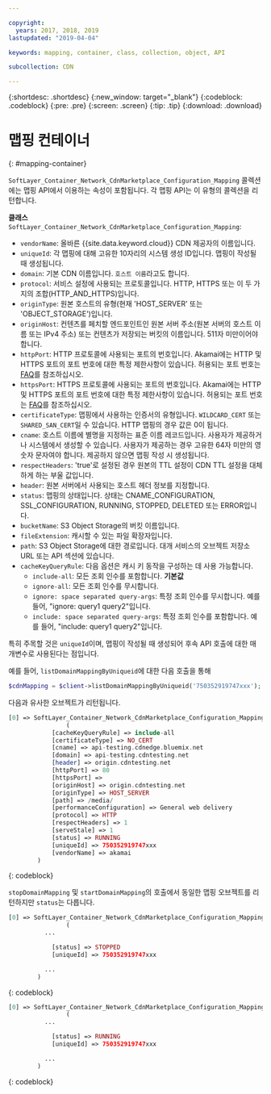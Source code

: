 ```yaml
---

copyright:
  years: 2017, 2018, 2019
lastupdated: "2019-04-04"

keywords: mapping, container, class, collection, object, API

subcollection: CDN

---
```


{:shortdesc: .shortdesc}
{:new_window: target="_blank"}
{:codeblock: .codeblock}
{:pre: .pre}
{:screen: .screen}
{:tip: .tip}
{:download: .download}  

# 맵핑 컨테이너
{: #mapping-container}

`SoftLayer_Container_Network_CdnMarketplace_Configuration_Mapping` 콜렉션에는 맵핑 API에서 이용하는 속성이 포함됩니다. 각 맵핑 API는 이 유형의 콜렉션을 리턴합니다.

**클래스** `SoftLayer_Container_Network_CdnMarketplace_Configuration_Mapping`:

* `vendorName`: 올바른 {{site.data.keyword.cloud}} CDN 제공자의 이름입니다.
* `uniqueId`: 각 맵핑에 대해 고유한 10자리의 시스템 생성 ID입니다. 맵핑이 작성될 때 생성됩니다.
* `domain`: 기본 CDN 이름입니다. `호스트 이름`라고도 합니다.
* `protocol`: 서비스 설정에 사용되는 프로토콜입니다. HTTP, HTTPS 또는 이 두 가지의 조합(HTTP_AND_HTTPS)입니다.
* `originType`: 원본 호스트의 유형(현재 'HOST_SERVER' 또는 'OBJECT_STORAGE')입니다.
* `originHost`: 컨텐츠를 페치할 엔드포인트인 원본 서버 주소(원본 서버의 호스트 이름 또는 IPv4 주소) 또는 컨텐츠가 저장되는 버킷의 이름입니다. 511자 미만이어야 합니다.
* `httpPort`: HTTP 프로토콜에 사용되는 포트의 번호입니다. Akamai에는 HTTP 및 HTTPS 포트의 포트 번호에 대한 특정 제한사항이 있습니다. 허용되는 포트 번호는 [FAQ](/docs/infrastructure/CDN?topic=CDN-faqs#are-there-any-restrictions-on-what-http-and-https-port-numbers-are-allowed-for-akamai-)를 참조하십시오.
* `httpsPort`: HTTPS 프로토콜에 사용되는 포트의 번호입니다. Akamai에는 HTTP 및 HTTPS 포트의 포트 번호에 대한 특정 제한사항이 있습니다. 허용되는 포트 번호는 [FAQ](/docs/infrastructure/CDN?topic=CDN-faqs#are-there-any-restrictions-on-what-http-and-https-port-numbers-are-allowed-for-akamai-)를 참조하십시오.
* `certificateType`: 맵핑에서 사용하는 인증서의 유형입니다. `WILDCARD_CERT` 또는 `SHARED_SAN_CERT`일 수 있습니다. HTTP 맵핑의 경우 값은 0이 됩니다.
* `cname`: 호스트 이름에 별명을 지정하는 표준 이름 레코드입니다. 사용자가 제공하거나 시스템에서 생성할 수 있습니다. 사용자가 제공하는 경우 고유한 64자 미만의 영숫자 문자여야 합니다. 제공하지 않으면 맵핑 작성 시 생성됩니다.
* `respectHeaders`: 'true'로 설정된 경우 원본의 TTL 설정이 CDN TTL 설정을 대체하게 하는 부울 값입니다.
* `header`: 원본 서버에서 사용되는 호스트 헤더 정보를 지정합니다.
* `status`: 맵핑의 상태입니다. 상태는 CNAME_CONFIGURATION, SSL_CONFIGURATION, RUNNING, STOPPED, DELETED 또는 ERROR입니다.
* `bucketName`: S3 Object Storage의 버킷 이름입니다.
* `fileExtension`: 캐시할 수 있는 파일 확장자입니다.
* `path`: S3 Object Storage에 대한 경로입니다. 대개 서비스의 오브젝트 저장소 URL 또는 API 섹션에 있습니다.
* `cacheKeyQueryRule`: 다음 옵션은 캐시 키 동작을 구성하는 데 사용 가능합니다.
  * `include-all`: 모든 조회 인수를 포함합니다. **기본값**
  * `ignore-all`: 모든 조회 인수를 무시합니다.
  * `ignore: space separated query-args`: 특정 조회 인수를 무시합니다. 예를 들어, "ignore: query1 query2"입니다.
  * `include: space separated query-args`: 특정 조회 인수를 포함합니다. 예를 들어, "include: query1 query2"입니다.

특히 주목할 것은 `uniqueId`이며, 맵핑이 작성될 때 생성되어 후속 API 호출에 대한 매개변수로 사용된다는 점입니다.

예를 들어, `listDomainMappingByUniqueid`에 대한 다음 호출을 통해  
```php  
$cdnMapping = $client->listDomainMappingByUniqueid('750352919747xxx');  
```

다음과 유사한 오브젝트가 리턴됩니다.

```php  
[0] => SoftLayer_Container_Network_CdnMarketplace_Configuration_Mapping Object
                (
            [cacheKeyQueryRule] => include-all
            [certificateType] => NO_CERT
            [cname] => api-testing.cdnedge.bluemix.net
            [domain] => api-testing.cdntesting.net
            [header] => origin.cdntesting.net
            [httpPort] => 80
            [httpsPort] =>
            [originHost] => origin.cdntesting.net
            [originType] => HOST_SERVER
            [path] => /media/
            [performanceConfiguration] => General web delivery
            [protocol] => HTTP
            [respectHeaders] => 1
            [serveStale] => 1
            [status] => RUNNING
            [uniqueId] => 750352919747xxx
            [vendorName] => akamai
        )

```
{: codeblock}

`stopDomainMapping` 및 `startDomainMapping`의 호출에서 동일한 맵핑 오브젝트를 리턴하지만 `status`는 다릅니다.

```php  
[0] => SoftLayer_Container_Network_CdnMarketplace_Configuration_Mapping Object
                (
          ...

            [status] => STOPPED
            [uniqueId] => 750352919747xxx

          ...
        )

```
{: codeblock}

```php  
[0] => SoftLayer_Container_Network_CdnMarketplace_Configuration_Mapping Object
                (
          ...

            [status] => RUNNING
            [uniqueId] => 750352919747xxx

          ...
        )

```
{: codeblock}
